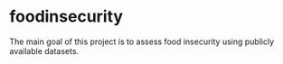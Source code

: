 # foodinsecurity
The main goal of this project is to assess food insecurity using publicly available datasets.
